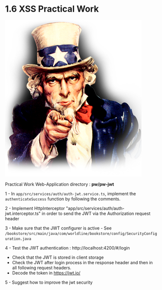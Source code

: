 # 1.6 XSS Practical Work

![pw](../../assets/uncle-pw.png)

Practical Work Web-Application directory : **pw/pw-jwt**

1 - In `app/src/services/auth/auth-jwt.service.ts`, implement the `authenticateSuccess` function by following the comments.

2 - Implement HttpInterceptor "app/src/services/auth/auth-jwt.interceptor.ts" in order to send the JWT via the Authorization request header

3 - Make sure that the JWT configurer is active - See `/bookstore/src/main/java/com/worldline/bookstore/config/SecurityConfiguration.java`

4 - Test the JWT authentication : http://localhost:4200/#/login 
- Check that the JWT is stored in client storage
- Check the JWT after login process in the response header and then in all following request headers.
- Decode the token in https://jwt.io/

5 - Suggest how to improve the jwt security
